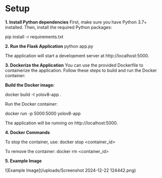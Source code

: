 # Setup
**1. Install Python dependencies**
First, make sure you have Python 3.7+ installed. Then, install the required Python packages:

pip install -r requirements.txt


**2. Run the Flask Application**
python app.py

The application will start a development server at http://localhost:5000.


**3. Dockerize the Application**
You can use the provided Dockerfile to containerize the application. Follow these steps to build and run the Docker container:

**Build the Docker image:**

docker build -t yolov8-app .

Run the Docker container:

docker run -p 5000:5000 yolov8-app

The application will be running on http://localhost:5000.

**4. Docker Commands**

To stop the container, use:
docker stop <container_id>

To remove the container:
docker rm <container_id>

**5. Example Image**

![Example Image](/uploads/Screenshot 2024-12-22 124442.png)




